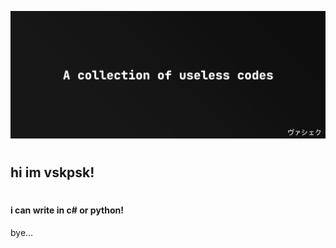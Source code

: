![Alt text](./banner.png "title of titles")
#
## hi im vskpsk!
#
#### i can write in c# or python!
bye...

